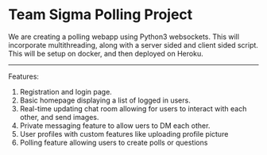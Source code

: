 # Team Sigma Polling Project

We are creating a polling webapp using Python3 websockets. This will incorporate multithreading, along with a server sided and client sided script. This will be setup on docker, and then deployed on Heroku.

---

Features:

1. Registration and login page.
2. Basic homepage displaying a list of logged in users.
3. Real-time updating chat room allowing for users to interact with each other, and send images.
4. Private messaging feature to allow uers to DM each other.
5. User profiles with custom features like uploading profile picture
6. Polling feature allowing users to create polls or questions
